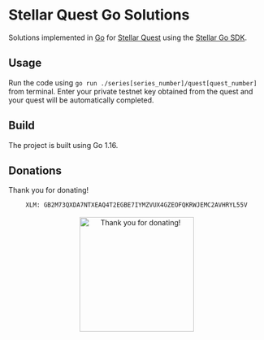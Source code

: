 # Stellar Quest Go Solutions
Solutions implemented in [Go](https://golang.org/) for [Stellar Quest](https://quest.stellar.org/) using the [Stellar Go SDK](https://github.com/stellar/go).

## Usage
Run the code using `go run ./series[series_number]/quest[quest_number]` from terminal. Enter your private testnet key obtained from the quest and your quest will be automatically completed.

## Build
The project is built using Go 1.16.

## Donations
Thank you for donating!

<p align="center">
  <code>XLM: GB2M73QXDA7NTXEAQ4T2EGBE7IYMZVUX4GZEOFQKRWJEMC2AVHRYL55V</code><br><br>
  <img src="https://user-images.githubusercontent.com/43248015/138143171-ecc7a079-0303-47fa-a30b-05c3305a3721.png" width="225" alt="Thank you for donating!">
</p>
